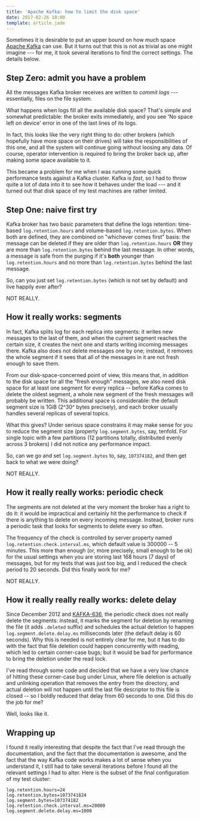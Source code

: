 ```yaml
---
title: 'Apache Kafka: how to limit the disk space'
date: 2017-02-26 18:00
template: article.jade
---
```


Sometimes it is desirable to put an upper bound on how much space
[Apache Kafka] can use. But it turns out that this is not as trivial
as one might imagine --- for me, it took several iterations to find
the correct settings. The details below.

[Apache Kafka]: http://kafka.apache.org

## Step Zero: admit you have a problem

All the messages Kafka broker receives are written to *commit logs* ---
essentially, files on the file system.

What happens when logs fill all the available disk space? That's simple
and somewhat predictable: the broker exits immediately, and you
see 'No space left on device' error in one of the last lines of its logs.

In fact, this looks like the very right thing to do: other brokers
(which hopefully have more space on their drives) will take the
responsibilities of this one, and all the system will continue going
without loosing any data. Of course, operator intervention is required
to bring the broker back up, after making some space available to it.

This became a problem for me when I was running some quick performance
tests against a Kafka cluster. Kafka is *fast*, so I had to throw quite
a lot of data into it to see how it behaves under the load --- and it
turned out that disk space of my test machines are rather limited.

## Step One: naive first try

Kafka broker has two basic parameters that define the logs retention:
time-based `log.retention.hours` and volume-based `log.retention.bytes`.
When both are defined, they are combined on "whichever comes first"
basis: the message can be deleted if they are older than
`log.retention.hours` **OR** they are more than `log.retention.bytes`
behind the last message. In other words, a message is safe from
the purging if it's **both** younger than  `log.retention.hours`
and no more than `log.retention.bytes` behind the last message.

So, can you just set `log.retention.bytes` (which is not set
by default) and live happily ever after?

NOT REALLY.

## How it really works: segments

In fact, Kafka splits log for each replica into segments: it writes new
messages to the last of them, and when the current segment reaches the
certain size, it creates the next one and starts writing incoming
messages there. Kafka also does not delete messages one by one; instead,
it removes the whole segment if it sees that all of the messages in it
are not fresh enough to save them.

From our disk-space-concerned point of view, this means that, in
addition to the disk space for all the "fresh enough" messages, we also
need disk space for at least one segment for every replica -- before
Kafka comes to delete the oldest segment, a whole new segment of the
fresh messages will probably be written.  This additional space is
considerable: the default segment size is 1GiB (2^30^ bytes precisely),
and each broker usually handles several replicas of several topics.

What this gives? Under serious space constrains it may make sense for
you to reduce the segment size (property `log.segment.bytes`, say,
tenfold. For single topic with a few partitions (12 partitions totally,
distributed evenly across 3 brokers) I did not notice any performance
impact.

So, can we go and set `log.segment.bytes` to, say, `107374182`, and then
get back to what we were doing?

NOT REALLY.

## How it really really works: periodic check

The segments are not deleted at the very moment the broker has a right
to do it: it would be impractical and certainly hit the performance to
check if there is anything to delete on every incoming message. Instead,
broker runs a periodic task that looks for segments to delete every so
often.

The frequency of the check is controlled by server property named
`log.retention.check.interval.ms`, which default value is 300000 -- 5
minutes. This more than enough (or, more precisely, small enough to be
ok) for the usual settings when you are storing last 168 hours (7 days)
of messages, but for my tests that was just too big, and I reduced the
check period to 20 seconds. Did this finally work for me?

NOT REALLY.

## How it really really really works: delete delay

Since December 2012 and [KAFKA-636], the periodic check does not really
delete the segments: instead, it marks the segment for deletion by
renaming the file (it adds `.deleted` suffix) and schedules the actual
deletion to happen `log.segment.delete.delay.ms` milliseconds later (the
default delay is 60 seconds). Why this is needed is not entirely clear
for me, but it has to do with the fact that file deletion could happen
concurrently with reading, which led to certain corner-case bugs; but it
would be bad for performance to bring the deletion under the read lock.

[KAFKA-636]: https://issues.apache.org/jira/browse/KAFKA-636

I've read through some code and decided that we have a very low chance
of hitting these corner-case bug under Linux, where file deletion is
actually and unlinking operation that removes the entry from the
directory, and actual deletion will not happen until the last file
descriptor to this file is closed -- so I boldly reduced that delay from
60 seconds to one. Did this do the job for me?

Well, looks like it.

## Wrapping up

I found it really interesting that despite the fact that I've read
through the documentation, and the fact that the documentation is
awesome, and the fact that the way Kafka code works makes a lot of sense
when you understand it, I still had to take several iterations before I
found all the relevant settings I had to alter. Here is the subset of
the final configuration of my test cluster:

```jproperties
log.retention.hours=24
log.retention.bytes=1073741824
log.segment.bytes=107374182
log.retention.check.interval.ms=20000
log.segment.delete.delay.ms=1000
```
